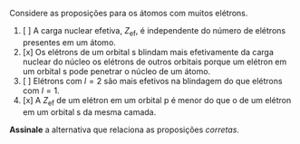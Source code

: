 Considere as proposições para os átomos com muitos elétrons.

1. [ ] A carga nuclear efetiva, $Z_\mathrm{ef}$, é independente do número de elétrons presentes em um átomo.
2. [x] Os elétrons de um orbital s blindam mais efetivamente da carga nuclear do núcleo os elétrons de outros orbitais porque um elétron em um orbital s pode penetrar o núcleo de um átomo.
3. [ ] Elétrons com $l = 2$ são mais efetivos na blindagem do que elétrons com $l = 1$.
4. [x] A $Z_\mathrm{ef}$ de um elétron em um orbital p é menor do que o de um elétron em um orbital s da mesma camada.

**Assinale** a alternativa que relaciona as proposições *corretas*.

